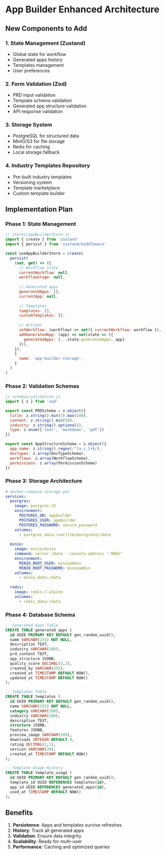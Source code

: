 # App Builder Enhanced Architecture

## New Components to Add

### 1. State Management (Zustand)
- Global state for workflow
- Generated apps history
- Templates management
- User preferences

### 2. Form Validation (Zod)
- PRD input validation
- Template schema validation
- Generated app structure validation
- API response validation

### 3. Storage System
- PostgreSQL for structured data
- MinIO/S3 for file storage
- Redis for caching
- Local storage fallback

### 4. Industry Templates Repository
- Pre-built industry templates
- Versioning system
- Template marketplace
- Custom template builder

## Implementation Plan

### Phase 1: State Management
```javascript
// stores/appBuilderStore.js
import { create } from 'zustand'
import { persist } from 'zustand/middleware'

const useAppBuilderStore = create(
  persist(
    (set, get) => ({
      // Workflow state
      currentWorkflow: null,
      workflowStage: null,
      
      // Generated apps
      generatedApps: [],
      currentApp: null,
      
      // Templates
      templates: [],
      customTemplates: [],
      
      // Actions
      setWorkflow: (workflow) => set({ currentWorkflow: workflow }),
      addGeneratedApp: (app) => set(state => ({ 
        generatedApps: [...state.generatedApps, app] 
      })),
    }),
    {
      name: 'app-builder-storage',
    }
  )
)
```

### Phase 2: Validation Schemas
```javascript
// schemas/validation.js
import { z } from 'zod'

export const PRDSchema = z.object({
  title: z.string().min(3).max(100),
  content: z.string().min(50),
  industry: z.string().optional(),
  type: z.enum(['text', 'markdown', 'pdf'])
})

export const AppStructureSchema = z.object({
  app_name: z.string().regex(/^[a-z_]+$/),
  doctypes: z.array(DocTypeSchema),
  workflows: z.array(WorkflowSchema),
  permissions: z.array(PermissionSchema)
})
```

### Phase 3: Storage Architecture
```yaml
# docker-compose.storage.yml
services:
  postgres:
    image: postgres:15
    environment:
      POSTGRES_DB: appbuilder
      POSTGRES_USER: appbuilder
      POSTGRES_PASSWORD: secure_password
    volumes:
      - postgres_data:/var/lib/postgresql/data
      
  minio:
    image: minio/minio
    command: server /data --console-address ":9001"
    environment:
      MINIO_ROOT_USER: minioadmin
      MINIO_ROOT_PASSWORD: minioadmin
    volumes:
      - minio_data:/data
      
  redis:
    image: redis:7-alpine
    volumes:
      - redis_data:/data
```

### Phase 4: Database Schema
```sql
-- Generated Apps Table
CREATE TABLE generated_apps (
  id UUID PRIMARY KEY DEFAULT gen_random_uuid(),
  name VARCHAR(255) NOT NULL,
  description TEXT,
  industry VARCHAR(100),
  prd_content TEXT,
  app_structure JSONB,
  quality_score DECIMAL(3,2),
  created_by VARCHAR(255),
  created_at TIMESTAMP DEFAULT NOW(),
  updated_at TIMESTAMP DEFAULT NOW()
);

-- Templates Table
CREATE TABLE templates (
  id UUID PRIMARY KEY DEFAULT gen_random_uuid(),
  name VARCHAR(255) NOT NULL,
  category VARCHAR(100),
  industry VARCHAR(100),
  description TEXT,
  structure JSONB,
  features JSONB,
  preview_image VARCHAR(500),
  downloads INTEGER DEFAULT 0,
  rating DECIMAL(2,1),
  version VARCHAR(20),
  created_at TIMESTAMP DEFAULT NOW()
);

-- Template Usage History
CREATE TABLE template_usage (
  id UUID PRIMARY KEY DEFAULT gen_random_uuid(),
  template_id UUID REFERENCES templates(id),
  app_id UUID REFERENCES generated_apps(id),
  used_at TIMESTAMP DEFAULT NOW()
);
```

## Benefits

1. **Persistence**: Apps and templates survive refreshes
2. **History**: Track all generated apps
3. **Validation**: Ensure data integrity
4. **Scalability**: Ready for multi-user
5. **Performance**: Caching and optimized queries
